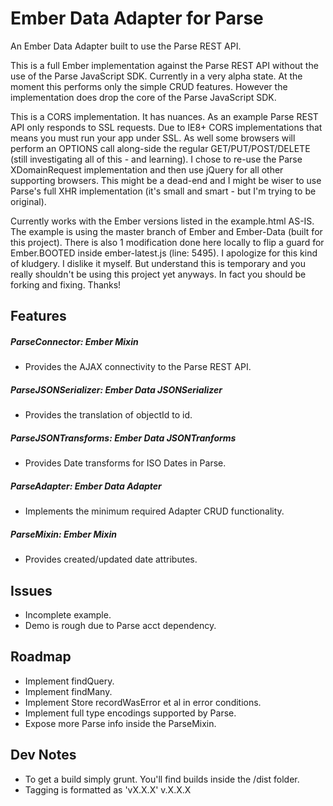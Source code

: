 Ember Data Adapter for Parse
===================

An Ember Data Adapter built to use the Parse REST API. 

This is a full Ember implementation against the Parse REST API without the use
of the Parse JavaScript SDK. Currently in a very alpha state. At the moment this performs only the simple CRUD features. However the implementation 
does drop the core of the Parse JavaScript SDK.

This is a CORS implementation. It has nuances. As an example Parse REST API only responds
to SSL requests. Due to IE8+ CORS implementations that means you must run your app under SSL. As well
some browsers will perform an OPTIONS call along-side the regular GET/PUT/POST/DELETE 
(still investigating all of this - and learning). I chose to re-use the Parse XDomainRequest implementation
and then use jQuery for all other supporting browsers. This might be a dead-end and I might
be wiser to use Parse's full XHR implementation (it's small and smart - but I'm trying to be original).

Currently works with the Ember versions listed in the example.html AS-IS. 
The example is using the master branch of Ember and Ember-Data (built for this project). 
There is also 1 modification done here locally to flip a guard for Ember.BOOTED inside 
ember-latest.js (line: 5495). I apologize for this kind of kludgery. I dislike it myself. 
But understand this is temporary and you really shouldn't be using this project yet anyways. 
In fact you should be forking and fixing. Thanks!

Features
--------

##### ParseConnector: Ember Mixin
  * Provides the AJAX connectivity to the Parse REST API.

##### ParseJSONSerializer: Ember Data JSONSerializer
  * Provides the translation of objectId to id.

##### ParseJSONTransforms: Ember Data JSONTranforms
  * Provides Date transforms for ISO Dates in Parse.

##### ParseAdapter: Ember Data Adapter
  * Implements the minimum required Adapter CRUD functionality.

##### ParseMixin: Ember Mixin
  * Provides created/updated date attributes.

Issues
------

* Incomplete example.
* Demo is rough due to Parse acct dependency.

Roadmap
-------

* Implement findQuery.
* Implement findMany.
* Implement Store recordWasError et al in error conditions.
* Implement full type encodings supported by Parse.
* Expose more Parse info inside the ParseMixin.

Dev Notes
---------
* To get a build simply grunt. You'll find builds inside the /dist folder.
* Tagging is formatted as 'vX.X.X' v.X.X.X
